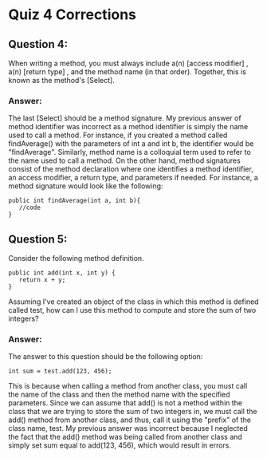 # Quiz 4 Corrections

## Question 4:
When writing a method, you must always include a(n) [access modifier] , a(n)  [return type] , and the method name (in that order). Together, this is known as the method's [Select].

### Answer:
The last [Select] should be a method signature. My previous answer of method identifier was incorrect as a method identifier is simply the name used to call a method. For instance, if you created a method called findAverage() with the parameters of int a and int b, the identifier would be "findAverage". Similarly, method name is a colloquial term used to refer to the name used to call a method. On the other hand, method signatures consist of the method declaration where one identifies a method identifier, an access modifier, a return type, and parameters if needed. For instance, a method signature would look like the following:

    public int findAverage(int a, int b){
       //code
    }
 
## Question 5:
Consider the following method definition.

    public int add(int x, int y) {
       return x + y;
    }
  
Assuming I've created an object of the class in which this method is defined called test, how can I use this method to compute and store the sum of two integers?

### Answer:
The answer to this question should be the following option:

    int sum = test.add(123, 456);
This is because when calling a method from another class, you must call the name of the class and then the method name with the specified parameters. Since we can assume that add() is not a method within the class that we are trying to store the sum of two integers in, we must call the add() method from another class, and thus, call it using the "prefix" of the class name, test. 
My previous answer was incorrect because I neglected the fact that the add() method was being called from another class and simply set sum equal to add(123, 456), which would result in errors.
